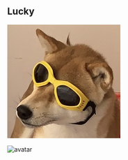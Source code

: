 ## Lucky

![avatar](https://raw.githubusercontent.com/Misaki1984/Misaki1984.github.io/main/avatar.jpeg)

![avatar](https://misaki1984.github.io/avatar.jpeg)
